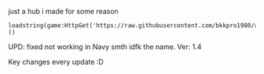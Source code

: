 just a hub i made for some reason

```
loadstring(game:HttpGet('https://raw.githubusercontent.com/bkkpro1980/aHubThatShouldntExist/main/Protected.lua'))()
```

UPD: fixed not working in Navy smth idfk the name.
Ver: 1.4

Key changes every update :D